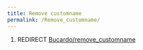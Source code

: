 ```yaml
---
title: Remove customname
permalink: /Remove_customname/
---
```


1.  REDIRECT [Bucardo/remove_customname](/Bucardo/remove_customname "wikilink")
